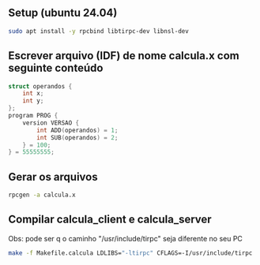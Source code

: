 ## Setup (ubuntu 24.04)

```bash
sudo apt install -y rpcbind libtirpc-dev libnsl-dev
```

## Escrever arquivo (IDF) de nome calcula.x com seguinte conteúdo

```c
struct operandos {
    int x;
    int y;
};
program PROG {
    version VERSAO {
        int ADD(operandos) = 1;
        int SUB(operandos) = 2;
    } = 100;
} = 55555555;
```

## Gerar os arquivos

```bash
rpcgen -a calcula.x
```

## Compilar calcula_client e calcula_server

Obs: pode ser q o caminho "/usr/include/tirpc" seja diferente no seu PC

```bash
make -f Makefile.calcula LDLIBS="-ltirpc" CFLAGS=-I/usr/include/tirpc
```
